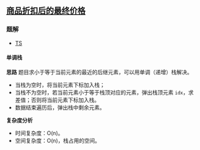 ## [商品折扣后的最终价格](https://leetcode.cn/problems/final-prices-with-a-special-discount-in-a-shop/)

### 题解
+ [TS](../../ts/1536/1475.ts)

#### 单调栈
**思路**
题目求小于等于当前元素的最近的后继元素，可以用单调（递增）栈解决。  
+ 当栈为空时，将当前元素下标加入栈；
+ 当栈不为空时，若当前元素小于等于栈顶对应的元素，弹出栈顶元素 `idx`，求差值；否则将当前元素下标加入栈。
+ 数据结束遍历后，弹出栈中剩余元素。

**复杂度分析**
+ 时间复杂度：O(n)。
+ 空间复杂度：O(n)，栈占用的空间。